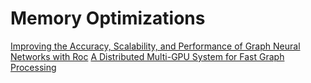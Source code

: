# Memory Optimizations
[Improving the Accuracy, Scalability, and Performance of Graph Neural Networks with Roc](https://cs.stanford.edu/~zhihao/papers/mlsys20.pdf)
[A Distributed Multi-GPU System for Fast Graph Processing](http://www.vldb.org/pvldb/vol11/p297-jia.pdf)
